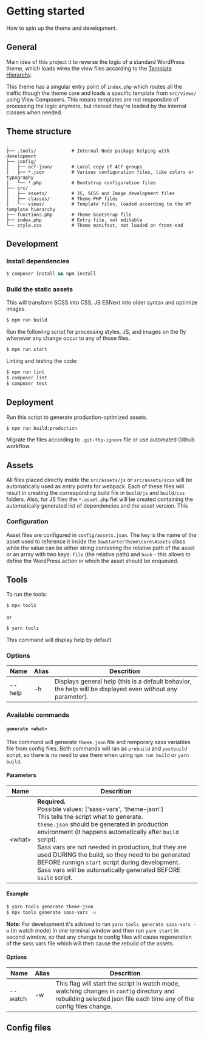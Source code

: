 # Getting started

How to spin up the theme and development.

## General 

Main idea of this project it to reverse the logic of a standard WordPress theme, which loads wires the view files according to the [Template Hierarchy](https://wphierarchy.com/).

This theme has a singular entry point of `index.php` which routes all the traffic though the theme core and loads a specific template from `src/views/` using View Composers. This means templates are not responsible of processing the logic anymore, but instead they're loaded by the internal classes when needed.

## Theme structure

```text
.
├── .tools/             # Internal Node package helping with development
├── config/
│   ├── acf-json/       # Local copy of ACF groups
│   ├── *.json          # Various configuration files, like colors or typography
│   └── *.php           # Bootstrap configuration files
├── src/
│   ├── assets/         # JS, SCSS and Image development files
│   ├── classes/        # Theme PHP files
│   └── views/          # Template files, loaded according to the WP template hierarchy
├── functions.php       # Theme bootstrap file
├── index.php           # Entry file, not editable
└── style.css           # Theme manifest, not loaded on front-end
```

## Development

### Install dependencies

```bash
$ composer install && npm install
```

### Build the static assets

This will transform SCSS into CSS, JS ESNext into older syntax and optimize images.

```bash
$ npm run build
```

Run the following script for processing styles, JS, and images on the fly whenever any change occur to any of those files.

```bash
$ npm run start
```

Linting and testing the code:


```bash
$ npm run lint
$ composer lint
$ composer test
```

## Deployment

Run this script to generate production-optimized assets.

```bash
$ npm run build:production
```

Migrate the files according to `.git-ftp-ignore` file or use automated Github workflow.

## Assets

All files placed directly inside the `src/assets/js` or `src/assets/scss` will be automatically used as entry points for webpack. Each of these files will result in creating the corresponding build file in `build/js` and `build/css` folders. Also, for JS files the `*.asset.php` fiel will be created containing the automatically generated list of dependencies and the asset version. This

### Configuration

Asset files are configured in `config/assets.json`. The key is the name of the asset used to reference it inside the `DowStarterTheme\Core\Assets` class while the value can be either string containing the relative path of the asset or an array with two keys: `file` (the relative path) and `hook` - this allows to define the WordPress action in which the asset should be enqueued. 

## Tools

To run the tools:

```bash
$ npx tools
```

or

```bash
$ yarn tools
```

This command will display help by default.

### Options

| Name   | Alias | Descrition                                                                                                 |
| ------ | ----- | ---------------------------------------------------------------------------------------------------------- |
| --help | -h    | Displays general help (this is a default behavior, the help will be displayed even without any parameter). |

### Available commands

#### `generate <what>`

This command will generate `theme.json` file and remporary sass variables file from config files.
Both commands will ran as `prebuild` and `postbuild` script, so there is no need to use them when using `npm run build` or `yarn build`.

#### Parameters

| Name      | Descrition                                                                                                                                                                                                                                                                                                                                                                                                                                                      |
| --------- | --------------------------------------------------------------------------------------------------------------------------------------------------------------------------------------------------------------------------------------------------------------------------------------------------------------------------------------------------------------------------------------------------------------------------------------------------------------- |
| &lt;what> | **Required.** <br> Possible values: \['sass-vars', 'theme-json'] <br> This tells the script what to generate. <br> `theme.json` should be generated in production environment (it happens automatically after `build` script). <br> Sass vars are not needed in production, but they are used DURING the build, so they need to be generated BEFORE runnign `start` script during development. Sass vars will be automatically generated BEFORE `build` script. |

#### Example
```bash
$ yarn tools generate theme-json
$ npx tools generate sass-vars -w
```

**Note:** For development it's advised to run `yarn tools generate sass-vars -w` (in watch mode) in one terminal window and then run `yarn start` in second window, so that any change to config files will cause regeneration of the sass vars file which will then cause the rebuild of the assets.

#### Options

| Name    | Alias | Descrition                                                                                                                                                        |
| ------- | ----- | ----------------------------------------------------------------------------------------------------------------------------------------------------------------- |
| --watch | -w    | This flag will start the script in watch mode, watching changes in `config` directory and rebuilding selected json file each time any of the config files change. |

## Config files
